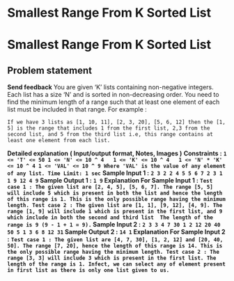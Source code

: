 # Smallest Range From K Sorted List

# Smallest Range From K Sorted List
## **Problem statement**
**Send feedback**
You are given ‘K’ lists containing non-negative integers. Each list has a size ‘N’ and is sorted in non-decreasing order. You need to find the minimum length of a range such that at least one element of each list must be included in that range.
For example :
```
If we have 3 lists as [1, 10, 11], [2, 3, 20], [5, 6, 12] then the [1, 5] is the range that includes 1 from the first list, 2,3 from the second list, and 5 from the third list i.e, this range contains at least one element from each list.
```
**Detailed explanation**
**( Input/output format, Notes, Images )**
**Constraints :**
**`1 <= 'T' <= 50
1 <= 'N' <= 10 ^ 4  
1 <= 'K' <= 10 ^ 4  
1 <= 'N' * 'K' <= 10 ^ 4
1 <= 'VAL' <= 10 ^ 9
Where 'VAL' is the value of any element of any list.
Time Limit: 1 sec`**
**Sample Input 1 :**
**`2
3 2
2 4 5
5 6 7
2 3
1 1
9 12
4 9`
Sample Output 1 :**
**`1
9`
Explanation For Sample Input 1 :**
**`Test case 1 :
The given list are [2, 4, 5], [5, 6, 7]. The range [5, 5] will include 5 which is present in both the list and hence the length of this range is 1. This is the only possible range having the minimum length.
Test case 2 :
The given list are [1, 1], [9, 12], [4, 9]. The range [1, 9] will include 1 which is present in the first list, and 9 which include in both the second and third list  The length of the range is 9 (9 - 1 + 1 = 9).`
Sample Input 2 :**
**`2
3 3
4 7 30
1 2 12
20 40 50
5 1
3 6 8 12 31`
Sample Output 2 :**
**`14
1`
Explanation For Sample Input 2 :**
**`Test case 1 :
The given list are [4, 7, 30], [1, 2, 12] and [20, 40, 50]. The range [7, 20], hence the length of this range is 14. This is the only possible range having the minimum length.
Test case 2 :
The range [3, 3] will include 3 which is present in the first list. The length of the range is 1. Infect, we can select any of element present in first list as there is only one list given to us.`**